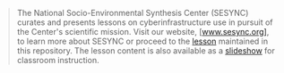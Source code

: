 > The National Socio-Environmental Synthesis Center (SESYNC) curates and presents
> lessons on cyberinfrastructure use in pursuit of the Center's scientific mission.
> Visit our website, [www.sesync.org], to learn more about SESYNC or proceed to
> the [lesson] maintained in this repository. The lesson content is also available
> as a [slideshow] for classroom instruction.

[www.sesync.org]: https://www.sesync.org
[lesson]: https://sesync-ci.github.io/netlogo-programming-lesson
[slideshow]: https://sesync-ci.github.io/netlogo-programming-lesson/instructor
